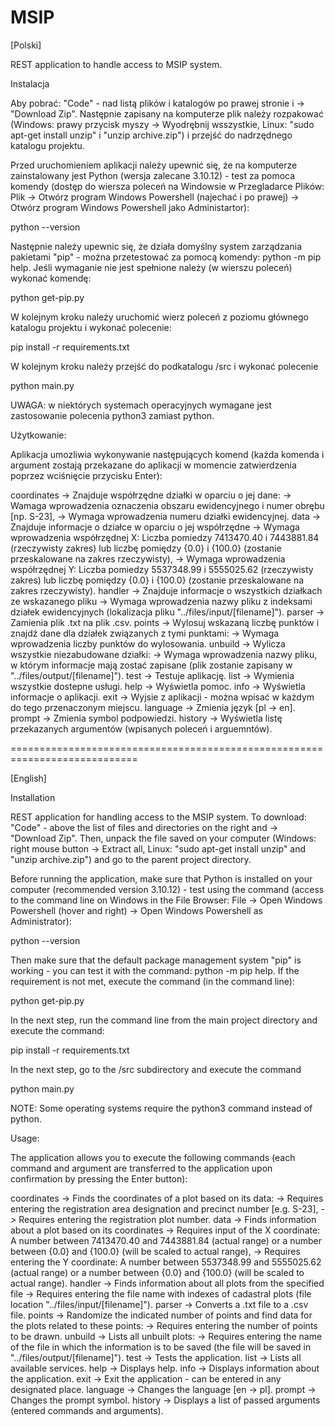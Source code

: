 # MSIP
[Polski]

REST application to handle access to MSIP system.

Instalacja

Aby pobrać: "Code" - nad listą plików i katalogów po prawej stronie i -> "Download Zip". Następnie zapisany na komputerze plik należy rozpakować (Windows: prawy przycisk myszy -> Wyodrębnij wsszystkie, Linux: "sudo apt-get install unzip" i "unzip archive.zip") i przejść do nadrzędnego katalogu projektu.

Przed uruchomieniem aplikacji należy upewnić się, że na komputerze zainstalowany jest Python (wersja zalecane 3.10.12) - test za pomoca komendy (dostęp do wiersza poleceń na Windowsie w Przegladarce Plików: Plik -> Otwórz program Windows Powershell (najechać i po prawej) -> Otwórz program Windows Powershell jako Administartor):

python --version

Następnie należy upewnic się, że działa domyślny system zarządzania pakietami "pip" - można przetestować za pomocą komendy: python -m pip help. Jeśli wymaganie nie jest spełnione należy (w wierszu poleceń) wykonać komendę: 

python get-pip.py

W kolejnym kroku należy uruchomić wierz poleceń z poziomu głównego katalogu projektu i wykonać polecenie: 

pip install -r requirements.txt 

W kolejnym kroku należy przejść do podkatalogu /src i wykonać polecenie 

python main.py

UWAGA: w niektórych systemach operacyjnych wymagane jest zastosowanie polecenia python3 zamiast python.


Użytkowanie:

Aplikacja umozliwia wykonywanie następujących komend (każda komenda i argument zostają przekazane do aplikacji w momencie zatwierdzenia poprzez wciśnięcie przycisku Enter):

coordinates      -> Znajduje współrzędne działki w oparciu o jej dane:
                        -> Wamaga wprowadzenia oznaczenia obszaru ewidencyjnego i numer obrębu [np. S-23],
                        -> Wymaga wprowadzenia numeru działki ewidencyjnej.
data             -> Znajduje informacje o działce w oparciu o jej współrzędne
                        -> Wymaga wprowadzenia współrzędnej X: 
                        Liczba pomiedzy 7413470.40 i 7443881.84 (rzeczywisty zakres) lub liczbę pomiędzy {0.0} i {100.0} (zostanie przeskalowane na zakres rzeczywisty),
                        -> Wymaga wprowadzenia współrzędnej Y: 
                        Liczba pomiedzy 5537348.99 i 5555025.62 (rzeczywisty zakres) lub liczbę pomiędzy {0.0} i {100.0} (zostanie przeskalowane na zakres rzeczywisty).
handler          -> Znajduje informacje o wszystkich działkach ze wskazanego pliku
                        -> Wymaga wprowadzenia nazwy pliku z indeksami działek ewidencyjnych (lokalizacja pliku "../files/input/[filename]").
parser           -> Zamienia plik .txt na plik .csv.
points           -> Wylosuj wskazaną liczbę punktów i znajdź dane dla działek związanych z tymi punktami:
                        -> Wymaga wprowadzenia liczby punktów do wylosowania.
unbuild          -> Wylicza wszystkie niezabudowane działki:
                        -> Wymaga wprowadzenia nazwy pliku, w którym informacje mają zostać zapisane (plik zostanie zapisany w "../files/output/[filename]").
test             -> Testuje aplikację.
list             -> Wymienia wszystkie dostepne usługi.
help             -> Wyświetla pomoc.
info             -> Wyświetla informacje o aplikacji.
exit             -> Wyjsie z aplikacji - można wpisać w każdym do tego przenaczonym miejscu.
language         -> Zmienia język [pl -> en].
prompt           -> Zmienia symbol podpowiedzi.
history          -> Wyświetla listę przekazanych argumentów (wpisanych poleceń i arguemntów).

============================================================================

[English]

Installation

REST application for handling access to the MSIP system.
To download: "Code" - above the list of files and directories on the right and -> "Download Zip". Then, unpack the file saved on your computer (Windows: right mouse button -> Extract all, Linux: "sudo apt-get install unzip" and "unzip archive.zip") and go to the parent project directory.

Before running the application, make sure that Python is installed on your computer (recommended version 3.10.12) - test using the command (access to the command line on Windows in the File Browser: File -> Open Windows Powershell (hover and right) -> Open Windows Powershell as Administrator):

python --version

Then make sure that the default package management system "pip" is working - you can test it with the command: python -m pip help. If the requirement is not met, execute the command (in the command line):

python get-pip.py

In the next step, run the command line from the main project directory and execute the command:

pip install -r requirements.txt

In the next step, go to the /src subdirectory and execute the command

python main.py

NOTE: Some operating systems require the python3 command instead of python.

Usage:

The application allows you to execute the following commands (each command and argument are transferred to the application upon confirmation by pressing the Enter button):

coordinates     -> Finds the coordinates of a plot based on its data:
                         -> Requires entering the registration area designation and precinct number [e.g. S-23],
                         -> Requires entering the registration plot number.
data            -> Finds information about a plot based on its coordinates
                         -> Requires input of the X coordinate:
                         A number between 7413470.40 and 7443881.84 (actual range) or a number between {0.0} and {100.0} (will be scaled to actual range),
                         -> Requires entering the Y coordinate:
                         A number between 5537348.99 and 5555025.62 (actual range) or a number between {0.0} and {100.0} (will be scaled to actual range).
handler         -> Finds information about all plots from the specified file
                         -> Requires entering the file name with indexes of cadastral plots (file location "../files/input/[filename]").
parser          -> Converts a .txt file to a .csv file.
points          -> Randomize the indicated number of points and find data for the plots related to these points:
                         -> Requires entering the number of points to be drawn.
unbuild         -> Lists all unbuilt plots:
                         -> Requires entering the name of the file in which the information is to be saved (the file will be saved in "../files/output/[filename]").
test            -> Tests the application.
list            -> Lists all available services.
help            -> Displays help.
info            -> Displays information about the application.
exit            -> Exit the application - can be entered in any designated place.
language        -> Changes the language [en -> pl].
prompt          -> Changes the prompt symbol.
history         -> Displays a list of passed arguments (entered commands and arguments).